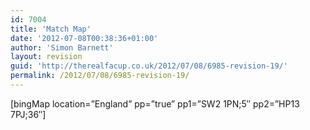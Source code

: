 ```yaml
---
id: 7004
title: 'Match Map'
date: '2012-07-08T00:38:36+01:00'
author: 'Simon Barnett'
layout: revision
guid: 'http://therealfacup.co.uk/2012/07/08/6985-revision-19/'
permalink: /2012/07/08/6985-revision-19/
---
```


\[bingMap location=”England” pp=”true” pp1=”SW2 1PN;5″ pp2=”HP13 7PJ;36″\]